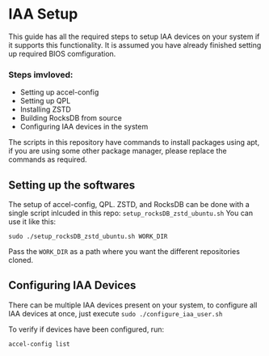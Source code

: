 # IAA Setup 
This guide has all the required steps to setup IAA devices on your system if it supports this functionality. It is assumed you have already finished setting up required BIOS comfiguration.

### Steps imvloved:
- Setting up accel-config
- Setting up QPL
- Installing ZSTD
- Building RocksDB from source
- Configuring IAA devices in the system

The scripts in this repository have commands to install packages using apt, if you are using some other package manager, please replace the commands as required.

## Setting up the softwares
The setup of accel-config, QPL. ZSTD, and RocksDB can be done with a single script inlcuded in this repo: `setup_rocksDB_zstd_ubuntu.sh`
You can use it like this:
```
sudo ./setup_rocksDB_zstd_ubuntu.sh WORK_DIR
```
Pass the `WORK_DIR` as a path where you want the different repositories cloned.

## Configuring IAA Devices
There can be multiple IAA devices present on your system, to configure all IAA devices at once, just execute `sudo ./configure_iaa_user.sh`

To verify if devices have been configured, run:
```
accel-config list
```
